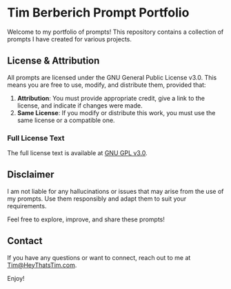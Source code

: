 # Tim Berberich Prompt Portfolio

Welcome to my portfolio of prompts! This repository contains a collection of prompts I have created for various projects.

## License & Attribution
All prompts are licensed under the GNU General Public License v3.0. This means you are free to use, modify, and distribute them, provided that:

1. **Attribution**: You must provide appropriate credit, give a link to the license, and indicate if changes were made.  
2. **Same License**: If you modify or distribute this work, you must use the same license or a compatible one.


### Full License Text
The full license text is available at [GNU GPL v3.0](https://www.gnu.org/licenses/gpl-3.0.en.html).

## Disclaimer
I am not liable for any hallucinations or issues that may arise from the use of my prompts. Use them responsibly and adapt them to suit your requirements.

Feel free to explore, improve, and share these prompts!

## Contact
If you have any questions or want to connect, reach out to me at Tim@HeyThatsTim.com.

Enjoy!
